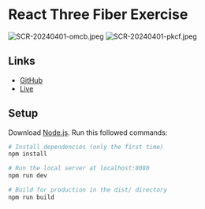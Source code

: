 # React Three Fiber Exercise

![SCR-20240401-omcb.jpeg](https://img2.imgtp.com/2024/04/01/mMif6qEf.jpeg)
![SCR-20240401-pkcf.jpeg](https://img2.imgtp.com/2024/04/01/2oHYehjN.jpeg)

## Links

-   [GitHub](https://github.com/BowiEgo/R3F-Exercises)
-   [Live](r3-f-exercises.vercel.app)

## Setup

Download [Node.js](https://nodejs.org/en/download/).
Run this followed commands:

```bash
# Install dependencies (only the first time)
npm install

# Run the local server at localhost:8080
npm run dev

# Build for production in the dist/ directory
npm run build
```
